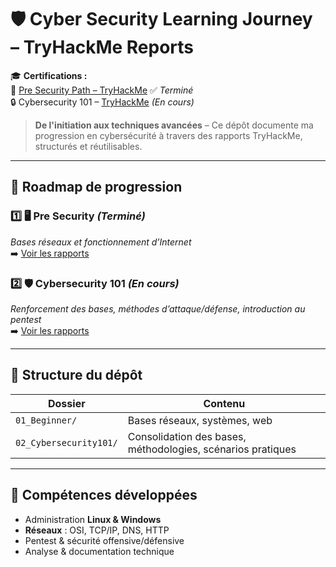 # 🛡️ Cyber Security Learning Journey – TryHackMe Reports

🎓 **Certifications :**  
🏅 [Pre Security Path – TryHackMe](THM-7Z2MQXNRFS.pdf) ✅ *Terminé*  
🔒 Cybersecurity 101 – [TryHackMe](https://tryhackme.com/) *(En cours)*  

> **De l'initiation aux techniques avancées** – Ce dépôt documente ma progression en cybersécurité à travers des rapports TryHackMe, structurés et réutilisables.

---

## 📍 Roadmap de progression

### 1️⃣ 🖥️ **Pre Security** *(Terminé)*  
*Bases réseaux et fonctionnement d’Internet*  
➡️ [Voir les rapports](01_Beginner/README.md)

### 2️⃣ 🛡️ **Cybersecurity 101** *(En cours)*  
*Renforcement des bases, méthodes d’attaque/défense, introduction au pentest*  
➡️ [Voir les rapports](02_Cybersecurity101/README.md)

---

## 📂 Structure du dépôt
| Dossier | Contenu |
|---------|---------|
| `01_Beginner/` | Bases réseaux, systèmes, web |
| `02_Cybersecurity101/` | Consolidation des bases, méthodologies, scénarios pratiques |

---

## 🧰 Compétences développées
- Administration **Linux & Windows**
- **Réseaux** : OSI, TCP/IP, DNS, HTTP
- Pentest & sécurité offensive/défensive
- Analyse & documentation technique
